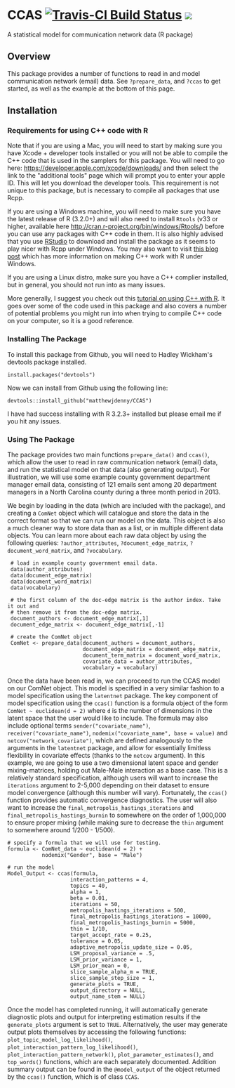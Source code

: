 # CCAS [![Travis-CI Build Status](https://travis-ci.org/matthewjdenny/CCAS.svg?branch=master)](https://travis-ci.org/matthewjdenny/CCAS)  ![](http://www.r-pkg.org/badges/version/CCAS)
A statistical model for communication network data (R package)

## Overview
This package provides a number of functions to read in and model communication network (email) data. See `?prepare_data`, and `?ccas` to get started, as well as the example at the bottom of this page.

## Installation

### Requirements for using C++ code with R

Note that if you are using a Mac, you will need to start by making sure you have Xcode + developer tools installed or you will not be able to compile the C++ code that is used in the samplers for this package. You will need to go here: <https://developer.apple.com/xcode/downloads/> and then select the link to the "additional tools" page which will prompt you to enter your apple ID. This will let you download the developer tools. This requirement is not unique to this package, but is necessary to compile all packages that use Rcpp.  
  
If you are using a Windows machine, you will need to make sure you have the latest release of R (3.2.0+) and will also need to install `Rtools` (v33 or higher, available here <http://cran.r-project.org/bin/windows/Rtools/>)  before you can use any packages with C++ code in them. It is also highly advised that you use [RStudio](http://www.rstudio.com/) to download and install the package as it seems to play nicer with Rcpp under Windows. You may also want to visit [this blog post](https://cdrv.wordpress.com/2013/01/12/getting-compilers-to-work-with-rcpp-rcpparmadillo/) which has more information on making C++ work with R under Windows. 
  
If you are using a Linux distro, make sure you have a C++ complier installed, but in general, you should not run into as many issues. 

More generally, I suggest you check out this [tutorial on using C++ with R](http://www.mjdenny.com/Rcpp_Intro.html). It goes over some of the code used in this package and also covers a number of potential problems you might run into when trying to compile C++ code on your computer, so it is a good reference. 

### Installing The Package
  
To install this package from Github, you will need to Hadley Wickham's devtools package installed.

    install.packages("devtools")
    
Now we can install from Github using the following line:

    devtools::install_github("matthewjdenny/CCAS")

I have  had success installing with R 3.2.3+ installed but please email me if you hit any issues.

### Using The Package

The package provides two main functions `prepare_data()` and `ccas()`, which allow the user to read in raw communication network (email) data, and run the statistical model on that data (also generating output). For illustration, we will use some example county government department manager email data, consisting of 121 emails sent among 20 department managers in a North Carolina county during a three month period in 2013.

We begin by loading in the data (which are included with the package), and creating a `ComNet` object which will catalogue and store the data in the correct format so that we can run our model on the data. This object is also a much cleaner way to store data than as a list, or in multiple different data objects. You can learn more about each raw data object by using the following queries: `?author_attributes`, `?document_edge_matrix`, `?document_word_matrix`, and `?vocabulary`. 

	 # load in example county government email data.
	 data(author_attributes)
	 data(document_edge_matrix)
	 data(document_word_matrix)
	 data(vocabulary)

	 # the first column of the doc-edge matrix is the author index. Take it out and
	 # then remove it from the doc-edge matrix.
	 document_authors <- document_edge_matrix[,1]
	 document_edge_matrix <- document_edge_matrix[,-1]
	 
	 # create the ComNet object
	 ComNet <- prepare_data(document_authors = document_authors,
	                        document_edge_matrix = document_edge_matrix,
	                        document_term_matrix = document_word_matrix,
	                        covariate_data = author_attributes,
	                        vocabulary = vocabulary)

Once the data have been read in, we can proceed to run the CCAS model on our ComNet object. This model is specified in a very similar fashion to a model specification using the `latentnet` package. The key component of model specification using the `ccas()` function is a formula object of the form `ComNet ~ euclidean(d = 2)` where `d` is the number of dimensions in the latent space that the user would like to include. The formula may also include optional terms `sender("covariate_name")`, `receiver("covariate_name")`, `nodemix("covariate_name", base = value)` and `netcov("network_covariate")`, which are defined analogously to the arguments in the `latentnet` package, and allow for essentially limitless flexibility in covariate effects (thanks to the `netcov` argument). In this example, we are going to use a two dimensional latent space and gender mixing-matrices, holding out Male-Male interaction as a base case. This is a relatively standard specification, although users will want to increase the `iterations` argument to 2-5,000 depending on their dataset to ensure model convergence (although this number will vary). Fortunately, the `ccas()` function provides automatic convergence diagnostics. The user will also want to increase the `final_metropolis_hastings_iterations` and `final_metropolis_hastings_burnin` to somewhere on the order of 1,000,000 to ensure proper mixing (while making sure to decrease the `thin` argument to somewhere around 1/200 - 1/500). 

	# specify a formula that we will use for testing.
	formula <- ComNet_data ~ euclidean(d = 2) +
	           nodemix("Gender", base = "Male")
	
	# run the model 
	Model_Output <- ccas(formula,
	                    interaction_patterns = 4,
	                    topics = 40,
	                    alpha = 1,
	                    beta = 0.01,
	                    iterations = 50,
	                    metropolis_hastings_iterations = 500,
	                    final_metropolis_hastings_iterations = 10000,
	                    final_metropolis_hastings_burnin = 5000,
	                    thin = 1/10,
	                    target_accept_rate = 0.25,
	                    tolerance = 0.05,
	                    adaptive_metropolis_update_size = 0.05,
	                    LSM_proposal_variance = .5,
	                    LSM_prior_variance = 1,
	                    LSM_prior_mean = 0,
	                    slice_sample_alpha_m = TRUE,
	                    slice_sample_step_size = 1,
	                    generate_plots = TRUE,
	                    output_directory = NULL,
	                    output_name_stem = NULL)
						
Once the model has completed running, it will automatically generate diagnostic plots and output for interpreting estimation results if the `generate_plots` argument is set to `TRUE`. Alternatively, the user may generate output plots themselves by accessing the following functions: `plot_topic_model_log_likelihood()`, `plot_interaction_pattern_log_likelihood()`, `plot_interaction_pattern_network()`, `plot_parameter_estimates()`, and `top_words()` functions, which are each separately documented. Addition summary output can be found in the `@model_output` of the object returned by the `ccas()` function, which is of class `CCAS`.
